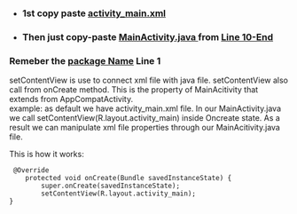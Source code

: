 
- ### 1st copy paste [activity_main.xml ](https://github.com/yeasin50/AssetsFor_/blob/master/PC_F/QUiz2/activity_main.xml) 
- ### Then just copy-paste [MainActivity.java ](https://github.com/yeasin50/AssetsFor_/blob/8c600f2c6ade48593708a30ee57fe0d809c3a667/PC_F/QUiz2/MainActivity.java) from [Line 10-End](https://github.com/yeasin50/AssetsFor_/blob/8c600f2c6ade48593708a30ee57fe0d809c3a667/PC_F/QUiz2/MainActivity.java#L10-L41) 

### Remeber the [package Name](https://github.com/yeasin50/AssetsFor_/blob/8c600f2c6ade48593708a30ee57fe0d809c3a667/PC_F/QUiz2/MainActivity.java#L1) Line 1
 
setContentView is use to connect xml file with java file. setContentView also call from onCreate method. This is the property of MainAcitivity that extends from AppCompatActivity.
</br>example: 
as default we have activity_main.xml file. In our MainActivity.java we call setContentView(R.layout.activity_main) inside Oncreate state. As a result we can manipulate xml file properties through our MainAcitivity.java file.   

This is how it works:
~~~
 @Override
    protected void onCreate(Bundle savedInstanceState) {
        super.onCreate(savedInstanceState);
        setContentView(R.layout.activity_main);
}
~~~
